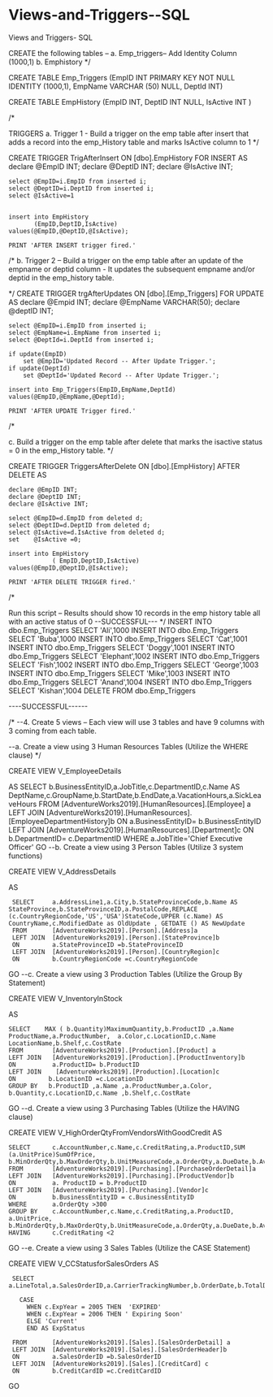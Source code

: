 # Views-and-Triggers--SQL
Views and Triggers- SQL

CREATE the following tables –
a. Emp_triggers– Add Identity Column (1000,1)
b. Emphistory
*/

CREATE TABLE Emp_Triggers
(EmpID INT PRIMARY KEY NOT NULL IDENTITY (1000,1),
EmpName VARCHAR (50) NULL,
DeptId INT)

CREATE TABLE EmpHistory
(EmpID INT,
DeptID INT NULL,
IsActive INT )

/*

TRIGGERS
a. Trigger 1 - Build a trigger on the emp table after insert that adds a record into the emp_History table and marks IsActive column to 1
*/

CREATE TRIGGER TrigAfterInsert ON [dbo].EmpHistory
FOR INSERT
AS
	declare @EmpID INT;
	declare @DeptID INT;
	declare @IsActive INT;


	select @EmpID=i.EmpID from inserted i;	
	select @DeptID=i.DeptID from inserted i;	
	select @IsActive=1


	insert into EmpHistory
		   (EmpID,DeptID,IsActive) 
	values(@EmpID,@DeptID,@IsActive);

	PRINT 'AFTER INSERT trigger fired.'
/*
b. Trigger 2 – Build a trigger on the emp table after an update of the empname or deptid column - It updates the subsequent empname and/or deptid in the emp_history table.

*/
CREATE TRIGGER trgAfterUpdates ON [dbo].[Emp_Triggers]
FOR UPDATE
AS
declare @Empid INT;
declare @EmpName VARCHAR(50);
declare @deptID INT;

	select @EmpID=i.EmpID from inserted i;	
	select @EmpName=i.EmpName from inserted i;	
	select @DeptId=i.DeptId from inserted i;	

	if update(EmpID)
		set @EmpID='Updated Record -- After Update Trigger.';
	if update(DeptId)
		set @DeptId='Updated Record -- After Update Trigger.';

	insert into Emp_Triggers(EmpID,EmpName,DeptId) 
	values(@EmpID,@EmpName,@DeptId);

	PRINT 'AFTER UPDATE Trigger fired.'
/*

c. Build a trigger on the emp table after delete that marks the isactive status = 0 in the emp_History table.
*/

CREATE TRIGGER TriggersAfterDelete ON [dbo].[EmpHistory] 
AFTER DELETE
AS

	declare @EmpID INT;
	declare @DeptID INT;
	declare @IsActive INT;

	select @EmpID=d.EmpID from deleted d;	
	select @DeptID=d.DeptID from deleted d;	
	select @IsActive=d.IsActive from deleted d;	
	set    @IsActive =0;

	insert into EmpHistory
				( EmpID,DeptID,IsActive) 
	values(@EmpID,@DeptID,@IsActive);

	PRINT 'AFTER DELETE TRIGGER fired.'
/*

Run this script – Results should show 10 records in the emp history table all with an active status of 0
--SUCCESSFUL---
*/
INSERT INTO dbo.Emp_Triggers
SELECT 'Ali',1000
INSERT INTO dbo.Emp_Triggers
SELECT 'Buba',1000
INSERT INTO dbo.Emp_Triggers
SELECT 'Cat',1001
INSERT INTO dbo.Emp_Triggers
SELECT 'Doggy',1001
INSERT INTO dbo.Emp_Triggers
SELECT 'Elephant',1002
INSERT INTO dbo.Emp_Triggers
SELECT 'Fish',1002
INSERT INTO dbo.Emp_Triggers
SELECT 'George',1003
INSERT INTO dbo.Emp_Triggers
SELECT 'Mike',1003
INSERT INTO dbo.Emp_Triggers
SELECT 'Anand',1004
INSERT INTO dbo.Emp_Triggers
SELECT 'Kishan',1004
DELETE FROM dbo.Emp_Triggers

----SUCCESSFUL------

/*
--4. Create 5 views – Each view will use 3 tables and have 9 columns with 3 coming from each table.

--a. Create a view using 3 Human Resources Tables (Utilize the WHERE clause)
*/

CREATE VIEW V_EmployeeDetails

AS
	SELECT        b.BusinessEntityID,a.JobTitle,c.DepartmentID,c.Name AS DeptName,c.GroupName,b.StartDate,b.EndDate,a.VacationHours,a.SickLeaveHours
	FROM	      [AdventureWorks2019].[HumanResources].[Employee] a
	LEFT JOIN     [AdventureWorks2019].[HumanResources].[EmployeeDepartmentHistory]b
	ON            a.BusinessEntityID= b.BusinessEntityID
	LEFT JOIN	  [AdventureWorks2019].[HumanResources].[Department]c
	ON            b.DepartmentID= c.DepartmentID
	WHERE         a.JobTitle='Chief Executive Officer'
GO
--b. Create a view using 3 Person Tables (Utilize 3 system functions)

CREATE VIEW V_AddressDetails

AS

	 SELECT	    a.AddressLine1,a.City,b.StateProvinceCode,b.Name AS StateProvince,b.StateProvinceID,a.PostalCode,REPLACE (c.CountryRegionCode,'US','USA')StateCode,UPPER (c.Name) AS CountryName,c.ModifiedDate as OldUpdate , GETDATE () AS NewUpdate
	 FROM		[AdventureWorks2019].[Person].[Address]a
	 LEFT JOIN	[AdventureWorks2019].[Person].[StateProvince]b
	 ON			a.StateProvinceID =b.StateProvinceID
	 LEFT JOIN	[AdventureWorks2019].[Person].[CountryRegion]c
	 ON			b.CountryRegionCode =c.CountryRegionCode

GO
--c. Create a view using 3 Production Tables (Utilize the Group By Statement)

CREATE VIEW V_InventoryInStock

AS


	SELECT	  MAX ( b.Quantity)MaximumQuantity,b.ProductID ,a.Name ProductName,a.ProductNumber,  a.Color,c.LocationID,c.Name LocationName,b.Shelf,c.CostRate
	FROM		[AdventureWorks2019].[Production].[Product] a
	LEFT JOIN	[AdventureWorks2019].[Production].[ProductInventory]b
	ON			a.ProductID= b.ProductID
	LEFT JOIN	 [AdventureWorks2019].[Production].[Location]c
	ON		   b.LocationID =c.LocationID
	GROUP BY   b.ProductID ,a.Name ,a.ProductNumber,a.Color, b.Quantity,c.LocationID,c.Name ,b.Shelf,c.CostRate


GO
--d. Create a view using 3 Purchasing Tables (Utilize the HAVING clause)

CREATE VIEW V_HighOrderQtyFromVendorsWithGoodCredit
AS

	SELECT		c.AccountNumber,c.Name,c.CreditRating,a.ProductID,SUM (a.UnitPrice)SumOfPrice, b.MinOrderQty,b.MaxOrderQty,b.UnitMeasureCode,a.OrderQty,a.DueDate,b.AverageLeadTime
	FROM		[AdventureWorks2019].[Purchasing].[PurchaseOrderDetail]a
	LEFT JOIN	[AdventureWorks2019].[Purchasing].[ProductVendor]b
	ON			a. ProductID = b.ProductID
	LEFT JOIN	[AdventureWorks2019].[Purchasing].[Vendor]c
	ON			b.BusinessEntityID = c.BusinessEntityID
	WHERE	    a.OrderQty >300
	GROUP BY	c.AccountNumber,c.Name,c.CreditRating,a.ProductID, a.UnitPrice, b.MinOrderQty,b.MaxOrderQty,b.UnitMeasureCode,a.OrderQty,a.DueDate,b.AverageLeadTime
	HAVING	    c.CreditRating <2

GO
--e. Create a view using 3 Sales Tables (Utilize the CASE Statement)

CREATE VIEW V_CCStatusforSalesOrders
AS

	 SELECT a.LineTotal,a.SalesOrderID,a.CarrierTrackingNumber,b.OrderDate,b.TotalDue,b.PurchaseOrderNumber,c.CardType,c.ExpMonth,c.Expyear,
   
	   CASE
		 WHEN c.ExpYear = 2005 THEN  'EXPIRED'
		 WHEN c.ExpYear = 2006 THEN ' Expiring Soon'
		 ELSE 'Current'
		 END AS ExpStatus

	 FROM	    [AdventureWorks2019].[Sales].[SalesOrderDetail] a
	 LEFT JOIN	[AdventureWorks2019].[Sales].[SalesOrderHeader]b
	 ON			a.SalesOrderID =b.SalesOrderID
	 LEFT JOIN  [AdventureWorks2019].[Sales].[CreditCard] c
	 ON         b.CreditCardID =c.CreditCardID


GO

